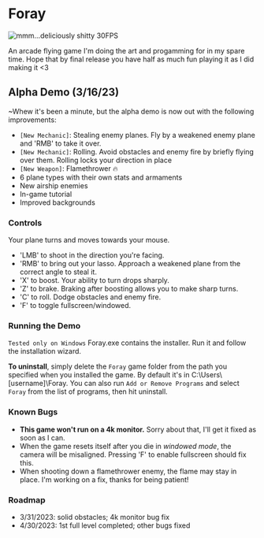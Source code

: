 # Foray
![mmm...deliciously shitty 30FPS](tech_demo.gif)
  
An arcade flying game I'm doing the art and progamming for in my spare time. Hope that by final release you have half as much fun playing it as I did making it <3
  
## Alpha Demo (3/16/23)
~Whew it's been a minute, but the alpha demo is now out with the following improvements:  
* `[New Mechanic]`: Stealing enemy planes. Fly by a weakened enemy plane and 'RMB' to take it over.
* `[New Mechanic]`: Rolling. Avoid obstacles and enemy fire by briefly flying over them. Rolling locks your direction in place
* `[New Weapon]`: Flamethrower 🔥
* 6 plane types with their own stats and armaments
* New airship enemies
* In-game tutorial
* Improved backgrounds
  
### Controls
Your plane turns and moves towards your mouse.  
* 'LMB' to shoot in the direction you're facing.
* 'RMB' to bring out your lasso. Approach a weakened plane from the correct angle to steal it.
* 'X' to boost. Your ability to turn drops sharply.
* 'Z' to brake. Braking after boosting allows you to make sharp turns.
* 'C' to roll. Dodge obstacles and enemy fire.
* 'F' to toggle fullscreen/windowed.
  
### Running the Demo
`Tested only on Windows` Foray.exe contains the installer. Run it and follow the installation wizard.
  
__To uninstall__, simply delete the `Foray` game folder from the path you specified when you installed the game. By default it's in C:\Users\\[username]\Foray. You can also run `Add or Remove Programs` and select `Foray` from the list of programs, then hit uninstall.
  
### Known Bugs
* **This game won't run on a 4k monitor.** Sorry about that, I'll get it fixed as soon as I can.
* When the game resets itself after you die in *windowed mode*, the camera will be misaligned. Pressing 'F' to enable fullscreen should fix this.
* When shooting down a flamethrower enemy, the flame may stay in place. I'm working on a fix, thanks for being patient!

### Roadmap
* 3/31/2023: solid obstacles; 4k monitor bug fix
* 4/30/2023: 1st full level completed; other bugs fixed